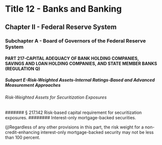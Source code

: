 
# Title 12 - Banks and Banking
## Chapter II - Federal Reserve System
### Subchapter A - Board of Governors of the Federal Reserve System
#### PART 217-CAPITAL ADEQUACY OF BANK HOLDING COMPANIES, SAVINGS AND LOAN HOLDING COMPANIES, AND STATE MEMBER BANKS (REGULATION Q)
##### Subpart E-Risk-Weighted Assets-Internal Ratings-Based and Advanced Measurement Approaches
###### Risk-Weighted Assets for Securitization Exposures
####### § 217.142 Risk-based capital requirement for securitization exposures.
######## Interest-only mortgage-backed securities.

(j)Regardless of any other provisions in this part, the risk weight for a non-credit-enhancing interest-only mortgage-backed security may not be less than 100 percent.
